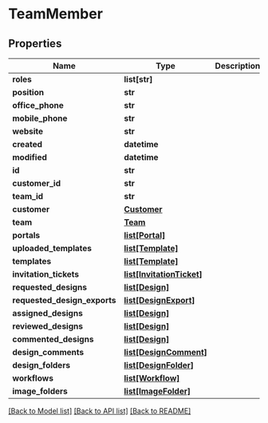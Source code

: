 # TeamMember

## Properties
Name | Type | Description | Notes
------------ | ------------- | ------------- | -------------
**roles** | **list[str]** |  | 
**position** | **str** |  | [optional] 
**office_phone** | **str** |  | [optional] 
**mobile_phone** | **str** |  | [optional] 
**website** | **str** |  | [optional] 
**created** | **datetime** |  | [optional] 
**modified** | **datetime** |  | [optional] 
**id** | **str** |  | [optional] 
**customer_id** | **str** |  | [optional] 
**team_id** | **str** |  | [optional] 
**customer** | [**Customer**](Customer.md) |  | [optional] 
**team** | [**Team**](Team.md) |  | [optional] 
**portals** | [**list[Portal]**](Portal.md) |  | [optional] 
**uploaded_templates** | [**list[Template]**](Template.md) |  | [optional] 
**templates** | [**list[Template]**](Template.md) |  | [optional] 
**invitation_tickets** | [**list[InvitationTicket]**](InvitationTicket.md) |  | [optional] 
**requested_designs** | [**list[Design]**](Design.md) |  | [optional] 
**requested_design_exports** | [**list[DesignExport]**](DesignExport.md) |  | [optional] 
**assigned_designs** | [**list[Design]**](Design.md) |  | [optional] 
**reviewed_designs** | [**list[Design]**](Design.md) |  | [optional] 
**commented_designs** | [**list[Design]**](Design.md) |  | [optional] 
**design_comments** | [**list[DesignComment]**](DesignComment.md) |  | [optional] 
**design_folders** | [**list[DesignFolder]**](DesignFolder.md) |  | [optional] 
**workflows** | [**list[Workflow]**](Workflow.md) |  | [optional] 
**image_folders** | [**list[ImageFolder]**](ImageFolder.md) |  | [optional] 

[[Back to Model list]](../README.md#documentation-for-models) [[Back to API list]](../README.md#documentation-for-api-endpoints) [[Back to README]](../README.md)


